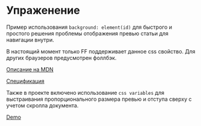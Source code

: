 # Упраженение

Пример использования `background: element(id)` для быстрого и простого решения проблемы отображения превью статьи для навигации внутри.
 
В настоящий момент только FF поддерживает данное css свойство. Для других браузеров предусмотрен фоллбэк.

<a href="https://developer.mozilla.org/ru/docs/Web/CSS/element">Описание на MDN</a>

<a href="https://drafts.csswg.org/css-images-4/#element-notation">Спецификация</a>

Также в проекте включено использование `css variables` для выстраивания пропорционального размера превью и отступа сверху с учетом скролла документа.


<a href="https://korosteleva.github.io/background-element/">Demo</a> 
